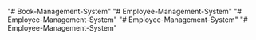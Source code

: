 "# Book-Management-System" 
"# Employee-Management-System" 
"# Employee-Management-System" 
"# Employee-Management-System" 
"# Employee-Management-System" 
